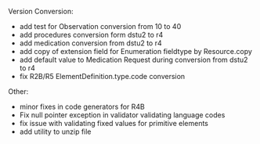 Version Conversion:
* add test for Observation conversion from 10 to 40
* add procedures conversion form dstu2 to r4
* add medication conversion from dstu2 to r4
* add copy of extension field for Enumeration fieldtype by Resource.copy
* add default value to Medication Request during conversion from dstu2 to r4
* fix R2B/R5 ElementDefinition.type.code conversion

Other:
* minor fixes in code generators for R4B
* Fix null pointer exception in validator validating language codes
* fix issue with validating fixed values for primitive elements
* add utility to unzip file 
